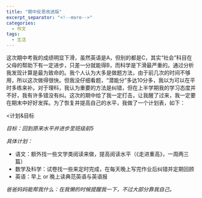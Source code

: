 ```yaml
---
title: "期中反思改进版"
excerpt_separator: "<!--more-->"
categories:
  - 作文
tags:
  - 生活
---
```


这次期中考我的成绩明显下滑，虽然英语是A，但别的都是C，其实“社会”科目在父母的帮助下有一定进步，只差一分就能得B，而科学是下滑最严重的。通过分析我发现计算是最为致命的。我个人认为大多是做题方法，由于前几次的时间不够用，所以这次做得很快。但我没仔细看题，“潜能分”多达10分多，我以为可以在平时多练来补。对于理科，我认为重要的方法是纠错，但在上半学期我的学习态度并不好，我有许多错没有纠。这次的期中给了我一定打击，让我醒了过来，我一定要在期末中好好发挥。为了恢复并提高自己的水平，我做了一个计划表，如下：

<!--more-->

<计划&目标

*目标：回到原来水平并进步至班级前5*

*具体计划：*

* 语文：额外找一些文学类阅读来做，提高阅读水平（《走进重高》，一周两三篇）
* 数学及科学：试卷找一些来定时完成，在每天晚上写完作业后纠错并定期回顾
* 英语：早上 or 晚上读典范英语与英语报

_爸爸妈妈能帮我什么：在我懒的时候提醒我一下，不过大部分靠我自己。_